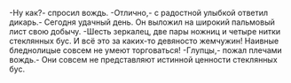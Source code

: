   -Ну как?- спросил вождь.
-Отлично,- с радостной улыбкой ответил дикарь.- Сегодня удачный день.
Он выложил на широкий пальмовый лист свою добычу.
-Шесть зеркалец, две пары ножниц и четыре нитки стеклянных бус. И всё это за каких-то девяносто жемчужин! Наивные бледнолицые совсем не умеют торговаться!
-Глупцы,- пожал плечами вождь.- Они совсем не представляют истинной ценности стеклянных бус.    